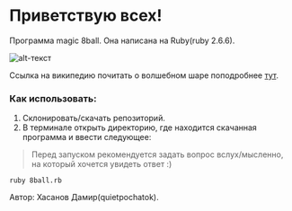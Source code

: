 # Приветствую всех! 
Программа magic 8ball. Она написана на Ruby(ruby 2.6.6).

![alt-текст](https://upload.wikimedia.org/wikipedia/commons/thumb/e/eb/Magic_eight_ball.png/220px-Magic_eight_ball.png "Волшебный шар")

Ссылка на википедию почитать о волшебном шаре поподробнее [тут](https://ru.wikipedia.org/wiki/Magic_8_ball).

### Как использовать:
1. Склонировать/скачать репозиторий.
2. В терминале открыть директорию, где находится скачанная программа и ввести следующее:

> Перед запуском рекомендуется задать вопрос вслух/мысленно, на который хочется увидеть ответ :)

```
ruby 8ball.rb
```

Автор: Хасанов Дамир(quietpochatok).
